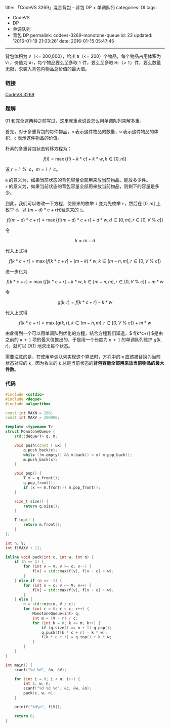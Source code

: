 title: 「CodeVS 3269」混合背包 - 背包 DP + 单调队列
categories: OI
tags: 
  - CodeVS
  - DP
  - 单调队列
  - 背包 DP
permalink: codevs-3269-monotone-queue
id: 23
updated: '2016-01-19 21:03:26'
date: 2016-01-15 05:47:45
---

背包体积为 `V`（<= 200,000），给出 `N`（<= 200）个物品，每个物品占用体积为 `Vi`，价值为 `Wi`，每个物品要么至多取 `1` 件，要么至多取 `Mi`（> `1`）件，要么数量无限，求装入背包内物品总价值的最大值。

<!-- more -->

### 链接
[CodeVS 3269](htp://codevs.cn/problem/3269/)

### 题解
01 和完全这两种之前写过，这里就重点说说怎么用单调队列来解多重。

首先，对于多重背包的每件物品，`n` 表示这件物品的数量，`w` 表示这件物品的体积，`c` 表示这件物品的价值。

朴素的多重背包状态转移方程为：

$$ f[i]=\max\{f[i-k*c]+k*w,k{\in}[0,n]\} $$

设 $r=i ~~ \% ~~ c$，$m=i ~~ / ~~ c$。

`m` 的意义为，如果当前状态的背包容量全部用来放当前物品，能放多少件。  
`r` 的意义为，如果当前状态的背包容量全部用来放当前物品，则剩下的容量是多少。

到此，我们可以修改一下方程，使原来的枚举 `i` 变为先枚举 `r`，然后在 $[0,m]$ 上枚举 `d`，以 $(m-d)*c+r$代替原来的 `i`。

$$ f[(m-d)*c+r]=\max\{f[(m-d)*c+r]+d*w,d{\in}[0,m],r{\in}[0,V \ \% \ c]\} $$

令

$$ k=m-d $$

代入上式得

$$ f[k*c+r]=\max\{f[k*c+r]+(m-k)*w,k{\in}[m-n,m],r{\in}[0,V \ \% \ c]\} $$

进一步化为

$$ f[k*c+r]=\max\{f[k*c+r]-k*w,k{\in}[m-n,m],r{\in}[0,V \ \% \ c]\} + m * w $$

令

$$ g(k,r)=f[k*c+r]-k*w $$

代入上式得

$$ f[k*c+r]=\max\{g(k,r),k{\in}[m-n,m],r{\in}[0,V \ \% \ c]\} + m * w $$

由此得到一个可以用单调队列优化的方程，结合方程我们知道，$ f[k*c+r] $是由之前的 `n + 1` 项的最大值推出的，于是用一个长度为 `n + 1` 的单调队列维护 $g(k,r)$，就可以 $O(1)$ 地求出每个状态。

需要注意的是，在使用单调队列实现这个算法时，方程中的 `m` 应该被替换为当前状态对应的 `k`，因为枚举的 `k` 总是当前状态的**背包容量全部用来放当前物品的最大件数**。

### 代码
```cpp
#include <cstdio>
#include <deque>
#include <algorithm>

const int MAXN = 200;
const int MAXV = 200000;

template <typename T>
struct MonotoneQueue {
	std::deque<T> q, m;

	void push(const T &x) {
		q.push_back(x);
		while (!m.empty() && m.back() < x) m.pop_back();
		m.push_back(x);
	}

	void pop() {
		T x = q.front();
		q.pop_front();
		if (x == m.front()) m.pop_front();
	}

	size_t size() {
		return q.size();
	}

	T top() {
		return m.front();
	}
};

int n, V;
int f[MAXV + 1];

inline void pack(int c, int w, int n) {
	if (n == 1) {
		for (int v = V; v >= c; v--) {
			f[v] = std::max(f[v], f[v - c] + w);
		}
	} else if (n == -1) {
		for (int v = c; v <= V; v++) {
			f[v] = std::max(f[v], f[v - c] + w);
		}
	} else {
		n = std::min(n, V / c);
		for (int r = 0; r < c; r++) {
			MonotoneQueue<int> q;
			int m = (V - r) / c;
			for (int k = 0; k <= m; k++) {
				if (q.size() == n + 1) q.pop();
				q.push(f[k * c + r] - k * w);
				f[k * c + r] = q.top() + k * w;
			}
		}
	}
}

int main() {
	scanf("%d %d", &n, &V);

	for (int i = 0; i < n; i++) {
		int c, w, n;
		scanf("%d %d %d", &c, &w, &n);
		pack(c, w, n);
	}

	printf("%d\n", f[V]);

	return 0;
}
```
